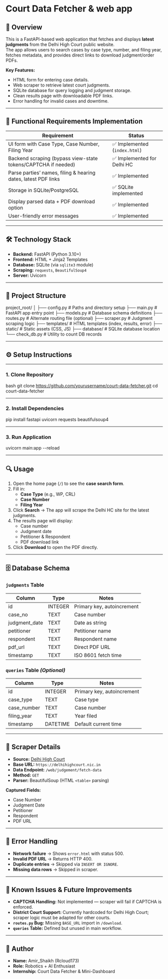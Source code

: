 # Court Data Fetcher & web app

## 📌 Overview
This is a FastAPI-based web application that fetches and displays **latest judgments** from the Delhi High Court public website.  
The app allows users to search cases by case type, number, and filing year, fetches metadata, and provides direct links to download judgment/order PDFs.

**Key Features:**
- HTML form for entering case details.
- Web scraper to retrieve latest court judgments.
- SQLite database for query logging and judgment storage.
- Clean results page with downloadable PDF links.
- Error handling for invalid cases and downtime.

---

## 🎯 Functional Requirements Implementation

| Requirement | Status |
|-------------|--------|
| UI form with Case Type, Case Number, Filing Year | ✅ Implemented (`index.html`) |
| Backend scraping (bypass view-state tokens/CAPTCHA if needed) | ✅ Implemented for Delhi HC |
| Parse parties’ names, filing & hearing dates, latest PDF links | ✅ Implemented |
| Storage in SQLite/PostgreSQL | ✅ SQLite implemented |
| Display parsed data + PDF download option | ✅ Implemented |
| User-friendly error messages | ✅ Implemented |

---

## 🛠 Technology Stack
- **Backend:** FastAPI (Python 3.10+)
- **Frontend:** HTML + Jinja2 Templates
- **Database:** SQLite (via `sqlite3` module)
- **Scraping:** `requests`, `BeautifulSoup4`
- **Server:** Uvicorn

---

## 📂 Project Structure
project_root/
│
├── config.py # Paths and directory setup
├── main.py # FastAPI app entry point
├── models.py # Database schema definitions
├── routes.py # Alternate routing file (optional)
├── scraper.py # Judgment scraping logic
├── templates/ # HTML templates (index, results, error)
├── static/ # Static assets (CSS, JS)
├── database/ # SQLite database location
└── check_db.py # Utility to count DB records


---

## ⚙️ Setup Instructions

---

### 1. Clone Repository
bash
git clone https://github.com/yourusername/court-data-fetcher.git
cd court-data-fetcher

---

### 2. Install Dependencies

pip install fastapi uvicorn requests beautifulsoup4

---

### 3. Run Application

uvicorn main:app --reload

---

## 🔍 Usage

1. Open the home page (`/`) to see the **case search form**.
2. Fill in:
   - **Case Type** (e.g., WP, CRL)
   - **Case Number**
   - **Filing Year**
3. Click **Search** → The app will scrape the Delhi HC site for the latest judgments.
4. The results page will display:
   - Case number
   - Judgment date
   - Petitioner & Respondent
   - PDF download link
5. Click **Download** to open the PDF directly.

---

## 🗄 Database Schema

### `judgments` Table
| Column         | Type     | Notes |
|----------------|----------|-------|
| id             | INTEGER  | Primary key, autoincrement |
| case_no        | TEXT     | Case number |
| judgment_date  | TEXT     | Date as string |
| petitioner     | TEXT     | Petitioner name |
| respondent     | TEXT     | Respondent name |
| pdf_url        | TEXT     | Direct PDF URL |
| timestamp      | TEXT     | ISO 8601 fetch time |

### `queries` Table *(Optional)*
| Column         | Type     | Notes |
|----------------|----------|-------|
| id             | INTEGER  | Primary key, autoincrement |
| case_type      | TEXT     | Case type |
| case_number    | TEXT     | Case number |
| filing_year    | TEXT     | Year filed |
| timestamp      | DATETIME | Default current time |

---

## 📜 Scraper Details

- **Source:** [Delhi High Court](https://delhihighcourt.nic.in)
- **Base URL:** `https://delhihighcourt.nic.in`
- **Data Endpoint:** `/web/judgement/fetch-data`
- **Method:** `GET`
- **Parser:** BeautifulSoup (HTML `<table>` parsing)

**Captured Fields:**
- Case Number
- Judgment Date
- Petitioner
- Respondent
- PDF URL

---

## 🚦 Error Handling
- **Network failure** → Shows `error.html` with status 500.
- **Invalid PDF URL** → Returns HTTP 400.
- **Duplicate entries** → Skipped via `INSERT OR IGNORE`.
- **Missing data rows** → Skipped in scraper.

---

## 📌 Known Issues & Future Improvements
- **CAPTCHA Handling:** Not implemented — scraper will fail if CAPTCHA is enforced.
- **District Court Support:** Currently hardcoded for Delhi High Court; scraper logic must be adapted for other courts.
- **`routes.py` Bug:** Missing `BASE_URL` import in `/download`.
- **`queries` Table:** Defined but unused in main workflow.

---

## 👤 Author
- **Name:** Amir_Shaikh (Rcloud173)
- **Role:** Robotics + AI Enthusiast  
- **Internship:** Court Data Fetcher & Mini-Dashboard
